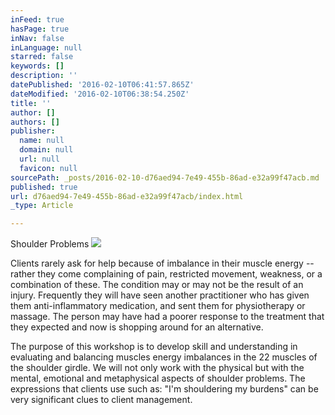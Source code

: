 ```yaml
---
inFeed: true
hasPage: true
inNav: false
inLanguage: null
starred: false
keywords: []
description: ''
datePublished: '2016-02-10T06:41:57.865Z'
dateModified: '2016-02-10T06:38:54.250Z'
title: ''
author: []
authors: []
publisher:
  name: null
  domain: null
  url: null
  favicon: null
sourcePath: _posts/2016-02-10-d76aed94-7e49-455b-86ad-e32a99f47acb.md
published: true
url: d76aed94-7e49-455b-86ad-e32a99f47acb/index.html
_type: Article

---
```

Shoulder Problems
![](https://the-grid-user-content.s3-us-west-2.amazonaws.com/da801621-16a2-415c-92d9-980c7c46c38d.jpg)

Clients rarely ask for help because of imbalance in their
muscle energy -- rather they come complaining of pain, restricted movement,
weakness, or a combination of these. The condition may or may not be the result
of an injury. Frequently they will have seen another practitioner who has given
them anti-inflammatory medication, and sent them for physiotherapy or massage.
The person may have had a poorer response to the treatment that they expected
and now is shopping around for an alternative.

The purpose of this workshop is to develop skill and
understanding in evaluating and balancing muscles energy imbalances in the 22
muscles of the shoulder girdle. We will not only work with the physical but
with the mental, emotional and metaphysical aspects of shoulder problems. The
expressions that clients use such as: "I'm shouldering my burdens" can be very
significant clues to client management.